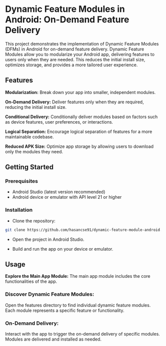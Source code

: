 # Dynamic Feature Modules in Android: On-Demand Feature Delivery
This project demonstrates the implementation of Dynamic Feature Modules (DFMs) in Android for on-demand feature delivery. Dynamic Feature Modules allow you to modularize your Android app, delivering features to users only when they are needed. This reduces the initial install size, optimizes storage, and provides a more tailored user experience.

## Features
**Modularization:** Break down your app into smaller, independent modules.

**On-Demand Delivery:** Deliver features only when they are required, reducing the initial install size.

**Conditional Delivery:** Conditionally deliver modules based on factors such as device features, user preferences, or interactions.

**Logical Separation:** Encourage logical separation of features for a more maintainable codebase.

**Reduced APK Size:** Optimize app storage by allowing users to download only the modules they need.

## Getting Started
### Prerequisites
- Android Studio (latest version recommended)
- Android device or emulator with API level 21 or higher
### Installation
- Clone the repository:
```bash
git clone https://github.com/hasancse91/dynamic-feature-module-android.git
```
- Open the project in Android Studio.

- Build and run the app on your device or emulator.

## Usage

**Explore the Main App Module:** The main app module includes the core functionalities of the app.

### Discover Dynamic Feature Modules:

Open the features directory to find individual dynamic feature modules.
Each module represents a specific feature or functionality.

### On-Demand Delivery:

Interact with the app to trigger the on-demand delivery of specific modules.
Modules are delivered and installed as needed.
